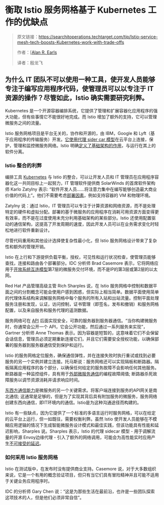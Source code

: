 # 衡取 Istio 服务网格基于 Kubernetes 工作的优缺点

> 原文链接：https://searchitoperations.techtarget.com/tip/Istio-service-mesh-tech-boosts-Kubernetes-work-with-trade-offs
>
> 作者：[[Alan R. Earls](https://www.techtarget.com/contributor/Alan-R-Earls)
>
> 译者：殷龙飞



## 为什么 IT 团队不可以使用一种工具，使开发人员能够专注于编写应用程序代码，使管理员可以以专注于 IT 资源的操作？尽管如此，Istio 确实需要研究利弊。

Kubernetes 是一个开源容器编排系统，它提供了管理和扩展容器化应用程序的强大功能，但有些事情它不能很好地完成。而 Istio 增加了额外的支持，它可以管理微服务之间的流量。


Istio 服务网格项目是平台无关的，协作和开源的，由 IBM，Google 和 Lyft（基于应用程序的传输服务）开发。[它使用代理 sider car 模型](https://searchmicroservices.techtarget.com/news/450419875/IBM-Google-Lyft-launch-Istio-open-source-microservices-platform)在云平台上连接，保护，管理和监控微服务网络。Istio 明确[定义了基础架构的作用](https://searchitoperations.techtarget.com/feature/Service-mesh-architecture-radicalizes-container-networking)，与运行在其上的软件分离。

### Istio 整合的利弊

编排工具 [Kubernetes](https://searchitoperations.techtarget.com/definition/Google-Kubernetes) 与 Istio 的整合，可以让开发人员和 IT 管理员在应用程序容器化这一共同目标上一起努力，IT 管理软件提供商 SolarWinds 的首席软件架构师 Karlo Zatylny 表示: “软件开发人员......将注意力集中在编写能够创造最大商业价值的代码上”。他们不需要考虑[部署因素](https://searchitoperations.techtarget.com/ehandbook/How-container-deployment-changes-the-capacity-management-equation)，例如支持容器的 VM 和物理环境。

Zatylny 说：通过 Istio，IT 管理员可以专注于计算资源和网络资源，而不是处理特定的硬件和虚拟分配。部署的基于微服务的应用程序在消耗可用资源方面变得更有效率，而不是在过度使用未充分利用基础架构的某些部分。Istio 还使用配置驱动的通信架构，这提高了开发周期的速度，因此开发人员可以在业务需求变化时轻松地进行软件重新设计。

尽管代码重用和其他设计选择使复杂性最小化，但 Istio 服务网格设计带来了复杂性和额外的管理开销。

Istio 在上行和下游提供负载平衡，授权，可见性和运行状况检查，使管理员能够查找，连接和路由各个部署部分。IDC 分析师 Brad Casemore 表示，它将网络应用于[开放系统互连模型](https://searchnetworking.techtarget.com/definition/OSI)第7层的微服务交付环境，而不是IP的第3层或第2层的以太网。

Red Hat 产品管理高级主管 Rich Sharples 说，在 Istio 服务网格中控制和数据平面之间的分割概念可能会使用户感到困惑，但实际上相当简单。数据平面使用简单的代理体系结构来调解服务网格中每个服务的所有入站和出站流量。控制平面处理服务注册和发现，认证，访问控制，证书管理（即签名，发布和撤销）和服务网格配置，以及来自服务和服务代理的遥测数据。

服务网络可在 [API](https://searchmicroservices.techtarget.com/definition/application-program-interface-API) 后面实现安全，可靠的服务器到服务器通信。“当你构建微服务时，你通常会公开一个 API，它会公开功能，然后通过一系列服务来实现”， Gartner 分析师 Anne Thomas 表示。因为容器是短暂的，这意味着它们不会保留会话信息，管理员必须定期重新连接它们，并且它们需要安全授权功能，以确保部署的服务器到服务器通信受到保护和运行。

Istio 的服务网格定位服务，确保通信弹性，并在连接失败时执行重试或找到必要服务的另一个实例并建立连接。托马斯说：服务网格还可以实现隔板和断路器。隔板隔离应用程序的各个部分，以确保任何给定的服务故障不会影响任何其他服务。断路器是一种监控组件，具有用于[外部微服务通信](https://medium.com/microservices-in-practice/microservices-in-practice-7a3e85b6624c)的编程故障阈值; 断路器杀死故障服务以调节资源消耗并请求响应时间。

[东西方通信能力](https://searchsdn.techtarget.com/definition/east-west-traffic)是微服务的另一个关键需求。将客户端连接到服务的API网关是南北通信; 这通常是足够的，但是为了实现其背后具有附加服务的微服务，服务网络创建东西向通信，即IT环境内的通信。Istio是为这种沟通途径而构建的。

Istio 有一些缺点，因为它提供了一个标准的多语言运行时服务网格，可以在给定的云平台上运行，但一如既往，需要权衡利弊。虽然 Istio 使开发人员能够在不模糊应用逻辑的情况下生成智能微服务设计模式和最佳实践，但该功能具有性能和延迟影响，Sharples 说。Sharples 表示，Istio 的代理 sidecar 模型 - 用于调解流量的开源 Envoy边缘代理 - 引入了额外的网络调用，可能会为高性能实时应用产生[不可接受的延迟](https://searchmicroservices.techtarget.com/tip/Microservices-challenges-include-latency-but-it-can-be-beat)。

### 如何采用 Istio 服务网格

Istio 在测试版中，在发布时没有提供商业支持。Casemore 说，对于大多数组织来说，它是一个有用的概念验证项目，但只有当它们具有冒险精神并且可能不适用于关键业务应用程序时。

IDC 的分析师 Gary Chen 说：“这是为那些生活在最前沿，也许是一些团队探索这项技术的人，但是他们必须非常自信”。